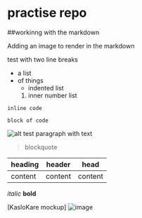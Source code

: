 # practise repo

##workinng with the markdown

Adding an image to render in the markdown

test with two line breaks
- a list
- of things
  - indented list
  1. inner number list 

`inline code`

```
block of code

```
![alt test](https://picsum.photos/200/200)
paragraph with text 
> blockquote


| heading | header | head |
| --- | --- | ---|
| content | content | content |


*italic*  **bold**

[KasloKare mockup]
![image](https://user-images.githubusercontent.com/95877939/163008492-74b49995-305c-4998-aec3-0b1b3bc8cc2a.png)
